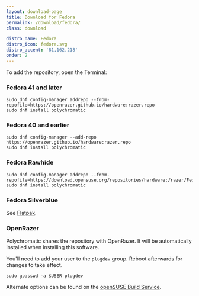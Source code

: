 ```yaml
---
layout: download-page
title: Download for Fedora
permalink: /download/fedora/
class: download

distro_name: Fedora
distro_icon: fedora.svg
distro_accent: '81,162,218'
order: 2
---
```


To add the repository, open the Terminal:

### Fedora 41 and later
```shell
sudo dnf config-manager addrepo --from-repofile=https://openrazer.github.io/hardware:razer.repo
sudo dnf install polychromatic
```

### Fedora 40 and earlier
```shell
sudo dnf config-manager --add-repo https://openrazer.github.io/hardware:razer.repo
sudo dnf install polychromatic
```

### Fedora Rawhide

```shell
sudo dnf config-manager addrepo --from-repofile=https://download.opensuse.org/repositories/hardware:/razer/Fedora_Rawhide/hardware:razer.repo
sudo dnf install polychromatic
```

### Fedora Silverblue

See [Flatpak](/download/flatpak/).


### OpenRazer

Polychromatic shares the repository with OpenRazer. It will be automatically installed when installing this software.

You'll need to add your user to the `plugdev` group. Reboot afterwards for changes to take effect.

```shell
sudo gpasswd -a $USER plugdev
```

Alternate options can be found on the [openSUSE Build Service](https://software.opensuse.org/download.html?project=hardware%3Arazer&package=polychromatic).
